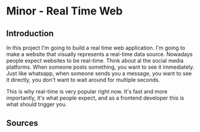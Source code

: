 # Minor - Real Time Web

## Introduction
In this project I'm going to build a real time web application. I'm going to make a
website that visually represents a real-time data source. Nowadays people expect websites
to be real-time. Think about al the social media platforms. When someone posts something, you want
to see it immediately. Just like whatsapp, when someone sends you a message, you want to see it
directly, you don't want to wait around for multiple seconds.

This is why real-time is very popular right now. It's fast and more importantly, it's what people
expect, and as a frontend developer this is what should trigger you.

## Sources
